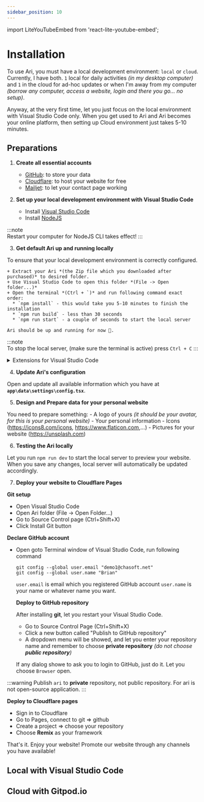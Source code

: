 ```yaml
---
sidebar_position: 10
---
```


import LiteYouTubeEmbed from 'react-lite-youtube-embed';

# Installation

To use Ari, you must have a local development environment: `local` or `cloud`. Currently, I have both. `1` local for daily activities *(in my desktop computer)* and `1` in the cloud for ad-hoc updates or when I'm away from my computer *(borrow any computer, access a website, login and there you go... no setup)*.

Anyway, at the very first time, let you just focus on the local environment with Visual Studio Code only. When you get used to Ari and Ari becomes your online platform, then setting up Cloud environment just takes 5-10 minutes.

## Preparations

1. **Create all essential accounts**

    - [GitHub](https://github.com/signup): to store your data
    - [Cloudflare](https://dash.cloudflare.com/sign-up): to host your website for free
    - [Mailjet](https://app.mailjet.com/signup?lang=en_US): to let your contact page working

2. **Set up your local development environment with Visual Studio Code**

    - Install [Visual Studio Code](https://code.visualstudio.com/)
    - Install [NodeJS](https://nodejs.org/en/)

:::note  
Restart your computer for NodeJS CLI takes effect!
:::

3. **Get default Ari up and running locally**

  To ensure that your local development environment is correctly configured.

    + Extract your Ari *(the Zip file which you downloaded after purchased)* to desired folder.
    + Use Visual Studio Code to open this folder *(File -> Open folder...)*
    + Open the terminal *(Ctrl + `)* and run following command exact order:
      * `npm install` - this would take you 5-10 minutes to finish the installation
      * `npm run build` - less than 30 seconds
      * `npm run start` - a couple of seconds to start the local server

    Ari should be up and running for now 🎉.

:::note  
To stop the local server, (make sure the terminal is active) press `Ctrl + C`
:::

<details>

<summary>Extensions for Visual Studio Code</summary>

**Basic**

- Auto Close Tag (Jun Han)
- Auto Import (steoates)
- Auto Rename Tag (Jun Han)
- MDX (unified) => This helps highlight syntax in MDX files
- Text Power Tools (Dániel Tar) => Slugify your text

**Advanced**

- Better Comments (Aaron Bond)
- Duplicate selection or line (Greg Bacchus)
- ESLint (Microsoft)
- File Utils (Steffen Leistner)
- Headwind (Ryan Hebourn)
- IntelliCode (Microsoft)
- Output Colorizer (IBM)
- Prettier - Code formatter (Prettier)
- Tailwind CSS IntelliSense (Tailwind Labs)

</details>

4. **Update Ari's configuration**

  Open and update all available information which you have at **`app\data\settings\config.tsx`**.

5. **Design and Prepare data for your personal website**

  You need to prepare something:
    - A logo of yours *(it should be your avatar, for this is your personal website)*
    - Your personal information
    - Icons (https://icons8.com/icons, https://www.flaticon.com,...)
    - Pictures for your website (https://unsplash.com)

6. **Testing the Ari locally**

  Let you run `npm run dev` to start the local server to preview your website. When you save any changes, local server will automatically be updated accordingly.

7. **Deploy your website to Cloudflare Pages**

  **Git setup**

  - Open Visual Studio Code
  - Open Ari folder (File -> Open Folder...)
  - Go to Source Control page (Ctrl+Shift+X)
  - Click Install Git button

  **Declare GitHub account**

  - Open goto Terminal window of Visual Studio Code, run following command

    ```
    git config --global user.email "demo1@chasoft.net"
    git config --global user.name "Brian"
    ```

    `user.email` is email which you registered GitHub account
    `user.name` is your name or whatever name you want.

    **Deploy to GitHub repository**

    After installing **git**, let you restart your Visual Studio Code.

    - Go to Source Control Page (Ctrl+Shift+X)
    - Click a new button called "Publish to GitHub repository"
    - A dropdown menu will be showed, and let you enter your repository name and remember to choose **private repository** *(do not choose **public repository**)*

    If any dialog showe to ask you to login to GitHub, just do it. Let you choose `Browser` open.

:::warning
Publish `ari` to **private** repository, not public repository. For ari is not open-source application.
:::

  **Deploy to Cloudflare pages**

  - Sign in to Cloudflare
  - Go to Pages, connect to git => github
  - Create a project => choose your repository
  - Choose **Remix** as your framework
  
  That's it. Enjoy your website! Promote our website through any channels you have available!

## Local with Visual Studio Code

<div className="video-container">
  <LiteYouTubeEmbed
    id="X8T4qx_VO50"
    playlist={false}
    title="Setup local development environment with Visual Studio Code"
    poster="hqdefault"
    noCookie={true}
  />
</div>

## Cloud with Gitpod.io

<div className="video-container">
  <LiteYouTubeEmbed
    id="X8T4qx_VO50"
    playlist={false}
    title="Setup local development environment with Visual Studio Code"
    poster="hqdefault"
    noCookie={true}
  />
</div>